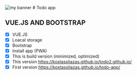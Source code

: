 <img src="https://user-images.githubusercontent.com/31342007/192571884-bab59cfd-cd71-40f0-b63b-e86519d1f865.png" alt="my banner">
# Todo app

## VUE.JS AND BOOTSTRAP

- [x] VUE.JS
- [x] Loacal storage
- [x] Bootstrap
- [x] Install app (PWA)
- [x] This is build version (minimized, optimized)
- [x] This version https://kostassliazas.github.io/todo2.github.io/
- [x] First version https://kostassliazas.github.io/todo-app/

